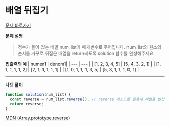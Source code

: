 # 배열 뒤집기

[문제 바로가기](https://school.programmers.co.kr/learn/courses/30/lessons/120821)

**문제 설명**

> 정수가 들어 있는 배열 num_list가 매개변수로 주어집니다.
> num_list의 원소의 순서를 거꾸로 뒤집은 배열을 return하도록 solution 함수를 완성해주세요.

**입출력의 예**
| numer1 | denom1|
| --- | --- |
| [1, 2, 3, 4, 5] | [5, 4, 3, 2, 1] |
| [1, 1, 1, 1, 1, 2] | [2, 1, 1, 1, 1, 1] |
| [1, 0, 1, 1, 1, 3, 5] | [5, 3, 1, 1, 1, 0, 1] |

---

**나의 풀이**

```javascript
function solution(num_list) {
  const reverse = num_list.reverse(); // reverse 메소드를 활용해 배열을 반전
  return reverse;
}
```

[MDN (Array.prototype.reverse)](https://developer.mozilla.org/ko/docs/Web/JavaScript/Reference/Global_Objects/Array/reverse)
